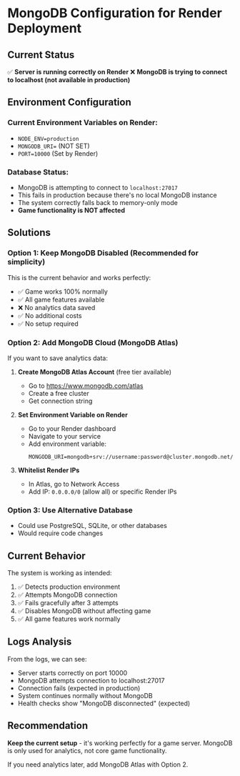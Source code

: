 # MongoDB Configuration for Render Deployment

## Current Status

✅ **Server is running correctly on Render**
❌ **MongoDB is trying to connect to localhost (not available in production)**

## Environment Configuration

### Current Environment Variables on Render:

- `NODE_ENV=production`
- `MONGODB_URI=` (NOT SET)
- `PORT=10000` (Set by Render)

### Database Status:

- MongoDB is attempting to connect to `localhost:27017`
- This fails in production because there's no local MongoDB instance
- The system correctly falls back to memory-only mode
- **Game functionality is NOT affected**

## Solutions

### Option 1: Keep MongoDB Disabled (Recommended for simplicity)

This is the current behavior and works perfectly:

- ✅ Game works 100% normally
- ✅ All game features available
- ❌ No analytics data saved
- ✅ No additional costs
- ✅ No setup required

### Option 2: Add MongoDB Cloud (MongoDB Atlas)

If you want to save analytics data:

1. **Create MongoDB Atlas Account** (free tier available)

   - Go to https://www.mongodb.com/atlas
   - Create a free cluster
   - Get connection string

2. **Set Environment Variable on Render**

   - Go to your Render dashboard
   - Navigate to your service
   - Add environment variable:
     ```
     MONGODB_URI=mongodb+srv://username:password@cluster.mongodb.net/bacteria_online
     ```

3. **Whitelist Render IPs**
   - In Atlas, go to Network Access
   - Add IP: `0.0.0.0/0` (allow all) or specific Render IPs

### Option 3: Use Alternative Database

- Could use PostgreSQL, SQLite, or other databases
- Would require code changes

## Current Behavior

The system is working as intended:

1. ✅ Detects production environment
2. ✅ Attempts MongoDB connection
3. ✅ Fails gracefully after 3 attempts
4. ✅ Disables MongoDB without affecting game
5. ✅ All game features work normally

## Logs Analysis

From the logs, we can see:

- Server starts correctly on port 10000
- MongoDB attempts connection to localhost:27017
- Connection fails (expected in production)
- System continues normally without MongoDB
- Health checks show "MongoDB disconnected" (expected)

## Recommendation

**Keep the current setup** - it's working perfectly for a game server. MongoDB is only used for analytics, not core game functionality.

If you need analytics later, add MongoDB Atlas with Option 2.
